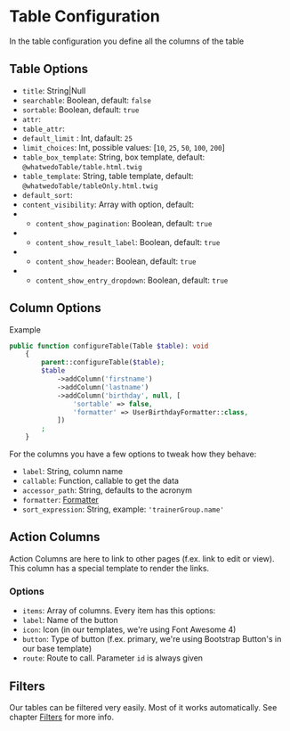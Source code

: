 # Table Configuration

In the table configuration you define all the columns of the table

## Table Options

- `title`: String|Null
- `searchable`: Boolean, default: `false`
- `sortable`: Boolean, default: `true`
- `attr`:
- `table_attr`: 
- `default_limit` : Int, dafault: `25`
- `limit_choices`:  Int, possible values: [`10`, `25`, `50`, `100`, `200`]
- `table_box_template`: String, box template, default: `@whatwedoTable/table.html.twig`
- `table_template`: String, table template, default:  `@whatwedoTable/tableOnly.html.twig`
- `default_sort`:
- `content_visibility`: Array with option, default:
- - `content_show_pagination`: Boolean, default: `true`
- - `content_show_result_label`: Boolean, default: `true`
- - `content_show_header`: Boolean, default: `true`
- - `content_show_entry_dropdown`: Boolean, default: `true`


## Column Options

Example
```php
public function configureTable(Table $table): void
    {
        parent::configureTable($table);
        $table
            ->addColumn('firstname')
            ->addColumn('lastname')
            ->addColumn('birthday', null, [
                'sortable' => false,
                'formatter' => UserBirthdayFormatter::class,
            ])
        ;
    }
```

For the columns you have a few options to tweak how they behave:

- `label`: String, column name
- `callable`: Function, callable to get the data
- `accessor_path`: String, defaults to the acronym
- `formatter`: [Formatter](formatter.md)
- `sort_expression`: String, example: `'trainerGroup.name'`

## Action Columns

Action Columns are here to link to other pages (f.ex. link to edit or view).
This column has a special template to render the links.

### Options

- `items`: Array of columns. Every item has this options:
- `label`: Name of the button
- `icon`: Icon (in our templates, we're using Font Awesome 4)
- `button`: Type of button (f.ex. primary, we're using Bootstrap Button's in our base template)
- `route`: Route to call. Parameter `id` is always given

## Filters

Our tables can be filtered very easily. Most of it works automatically. See chapter [Filters](filters.md) for more info. 

